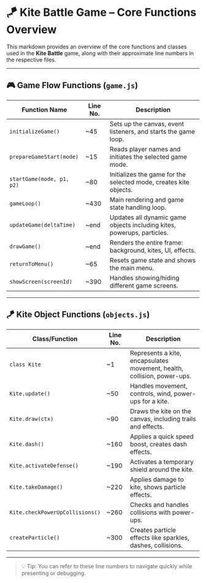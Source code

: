 
# 🪁 Kite Battle Game – Core Functions Overview

This markdown provides an overview of the core functions and classes used in the **Kite Battle** game, along with their approximate line numbers in the respective files.

---

## 🎮 Game Flow Functions (`game.js`)

| Function Name              | Line No. | Description |
|---------------------------|----------|-------------|
| `initializeGame()`        | ~45      | Sets up the canvas, event listeners, and starts the game loop. |
| `prepareGameStart(mode)`  | ~15      | Reads player names and initiates the selected game mode. |
| `startGame(mode, p1, p2)` | ~80      | Initializes the game for the selected mode, creates kite objects. |
| `gameLoop()`              | ~430     | Main rendering and game state handling loop. |
| `updateGame(deltaTime)`   | ~end     | Updates all dynamic game objects including kites, powerups, particles. |
| `drawGame()`              | ~end     | Renders the entire frame: background, kites, UI, effects. |
| `returnToMenu()`          | ~65      | Resets game state and shows the main menu. |
| `showScreen(screenId)`    | ~390     | Handles showing/hiding different game screens. |

---

## 🪁 Kite Object Functions (`objects.js`)

| Class/Function               | Line No. | Description |
|-----------------------------|----------|-------------|
| `class Kite`                | ~1       | Represents a kite, encapsulates movement, health, collision, power-ups. |
| `Kite.update()`             | ~50      | Handles movement, controls, wind, power-ups for a kite. |
| `Kite.draw(ctx)`            | ~90      | Draws the kite on the canvas, including trails and effects. |
| `Kite.dash()`               | ~160     | Applies a quick speed boost, creates dash effects. |
| `Kite.activateDefense()`    | ~190     | Activates a temporary shield around the kite. |
| `Kite.takeDamage()`        | ~220     | Applies damage to kite, shows particle effects. |
| `Kite.checkPowerUpCollisions()` | ~260 | Checks and handles collisions with power-ups. |
| `createParticle()`         | ~300     | Creates particle effects like sparkles, dashes, collisions. |

---

> 💡 Tip: You can refer to these line numbers to navigate quickly while presenting or debugging.
